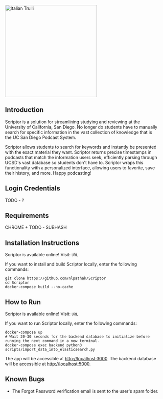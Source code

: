 <img src="https://github.com/nlpathak/Scriptor/blob/master/scriptor-app/src/assets/Logo.png" alt="Italian Trulli" width=300px>

## Introduction
Scriptor is a solution for streamlining studying and reviewing at the University of California, San Diego. No longer do students have to manually search for specific information in the vast collection of knowledge that is the UC San Diego Podcast System. 

Scriptor allows students to search for keywords and instantly be presented with the exact material they want. Scriptor returns precise timestamps in podcasts that match the information users seek, efficiently parsing through UCSD's vast database so students don't have to. Scriptor wraps this functionality with a personalized interface, allowing users to favorite, save their history, and more. Happy podcasting!

## Login Credentials
TODO - ?

## Requirements
CHROME + TODO - SUBHASH


## Installation Instructions
Scriptor is available online! Visit: `URL`

If you want to install and build Scriptor locally, enter the following commands:
```shell
git clone https://github.com/nlpathak/Scriptor
cd Scriptor
docker-compose build --no-cache
```

## How to Run
Scriptor is available online! Visit: `URL`

If you want to run Scriptor locally, enter the following commands:
```shell
docker-compose up
# Wait 20-30 seconds for the backend database to initialize before running the next command in a new terminal.
docker-compose exec backend python3 scripts/import_data_into_elasticsearch.py
```

The app will be accessible at [http://localhost:3000](http://localhost:3000). The backend database will be accessible at [http://localhost:5000](http://localhost:5000).

## Known Bugs
* The Forgot Password verification email is sent to the user's spam folder.
